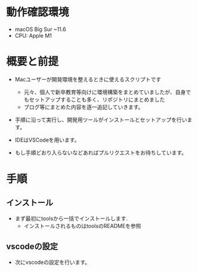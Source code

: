 # 動作確認環境
* macOS Big Sur ~11.6
* CPU: Apple M1

# 概要と前提
* Macユーザーが開発環境を整えるときに使えるスクリプトです
  * 元々、個人で新卒教育等向けに環境構築をまとめていましたが、自身でもセットアップすることも多く、リポジトリにまとめました
  * ブログ等にまとめた内容を逐一追記していきます。

* 手順に沿って実行し、開発用ツールがインストールとセットアップを行います。

* IDEはVSCodeを用います。

* もし手順どおり入らないなどあればプルリクエストをお待ちしています。

# 手順
## インストール
* まず最初にtoolsから一括でインストールします. 
  * インストールされるものはtoolsのREADMEを参照

## vscodeの設定
* 次にvscodeの設定を行います。

